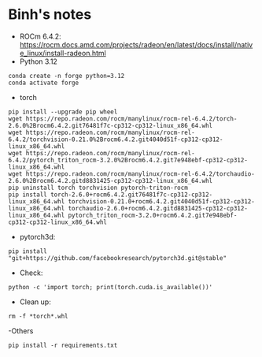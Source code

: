 # Binh's notes


- ROCm 6.4.2: https://rocm.docs.amd.com/projects/radeon/en/latest/docs/install/native_linux/install-radeon.html
- Python 3.12
```
conda create -n forge python=3.12
conda activate forge
```
- torch
```
pip install --upgrade pip wheel
wget https://repo.radeon.com/rocm/manylinux/rocm-rel-6.4.2/torch-2.6.0%2Brocm6.4.2.git76481f7c-cp312-cp312-linux_x86_64.whl
wget https://repo.radeon.com/rocm/manylinux/rocm-rel-6.4.2/torchvision-0.21.0%2Brocm6.4.2.git4040d51f-cp312-cp312-linux_x86_64.whl
wget https://repo.radeon.com/rocm/manylinux/rocm-rel-6.4.2/pytorch_triton_rocm-3.2.0%2Brocm6.4.2.git7e948ebf-cp312-cp312-linux_x86_64.whl
wget https://repo.radeon.com/rocm/manylinux/rocm-rel-6.4.2/torchaudio-2.6.0%2Brocm6.4.2.gitd8831425-cp312-cp312-linux_x86_64.whl
pip uninstall torch torchvision pytorch-triton-rocm
pip install torch-2.6.0+rocm6.4.2.git76481f7c-cp312-cp312-linux_x86_64.whl torchvision-0.21.0+rocm6.4.2.git4040d51f-cp312-cp312-linux_x86_64.whl torchaudio-2.6.0+rocm6.4.2.gitd8831425-cp312-cp312-linux_x86_64.whl pytorch_triton_rocm-3.2.0+rocm6.4.2.git7e948ebf-cp312-cp312-linux_x86_64.whl
```
- pytorch3d:
```
pip install "git+https://github.com/facebookresearch/pytorch3d.git@stable"
```
- Check:
```
python -c 'import torch; print(torch.cuda.is_available())'
```
- Clean up:
```
rm -f *torch*.whl
```
-Others
```
pip install -r requirements.txt
```
